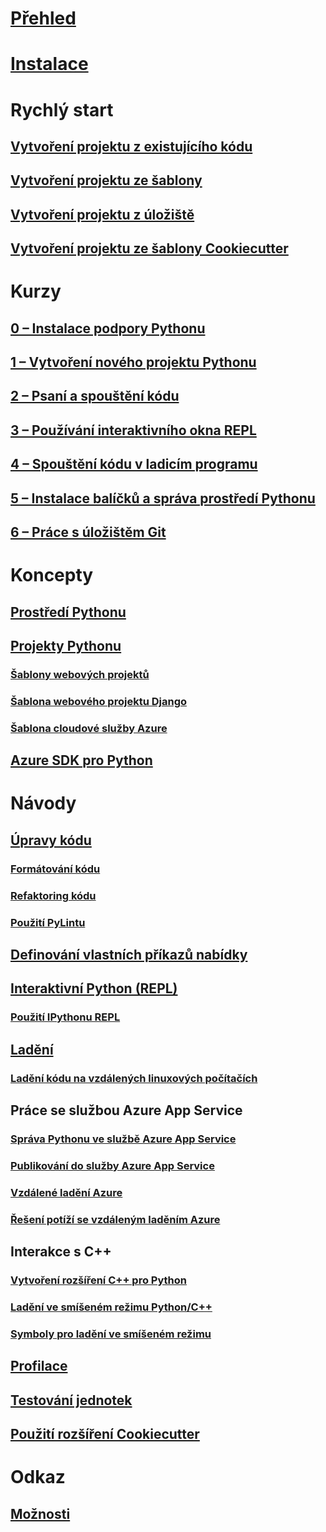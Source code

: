 # [Přehled](overview-of-python-tools-for-visual-studio.md)
# [Instalace](installing-python-support-in-visual-studio.md)
# Rychlý start
## [Vytvoření projektu z existujícího kódu](quickstart-01-project-from-existing.md)
## [Vytvoření projektu ze šablony](quickstart-02-python-in-visual-studio-project-from-template.md)
## [Vytvoření projektu z úložiště](quickstart-03-python-in-visual-studio-project-from-repository.md)
## [Vytvoření projektu ze šablony Cookiecutter](quickstart-04-python-in-visual-studio-project-from-cookiecutter.md)
# Kurzy
## [0 – Instalace podpory Pythonu](tutorial-working-with-python-in-visual-studio-step-00-installation.md)
## [1 – Vytvoření nového projektu Pythonu](tutorial-working-with-python-in-visual-studio-step-01-create-project.md)
## [2 – Psaní a spouštění kódu](tutorial-working-with-python-in-visual-studio-step-02-writing-code.md)
## [3 – Používání interaktivního okna REPL](tutorial-working-with-python-in-visual-studio-step-03-interactive-repl.md)
## [4 – Spouštění kódu v ladicím programu](tutorial-working-with-python-in-visual-studio-step-04-debugging.md)
## [5 – Instalace balíčků a správa prostředí Pythonu](tutorial-working-with-python-in-visual-studio-step-05-installing-packages.md)
## [6 – Práce s úložištěm Git](tutorial-working-with-python-in-visual-studio-step-06-working-with-git.md)
# Koncepty
## [Prostředí Pythonu](managing-python-environments-in-visual-studio.md)
## [Projekty Pythonu](managing-python-projects-in-visual-studio.md)
### [Šablony webových projektů](python-web-application-project-templates.md)
### [Šablona webového projektu Django](python-django-web-application-project-template.md)
### [Šablona cloudové služby Azure](python-azure-cloud-service-project-template.md)
## [Azure SDK pro Python](azure-sdk-for-python.md)
# Návody
## [Úpravy kódu](editing-python-code-in-visual-studio.md)
### [Formátování kódu](formatting-python-code.md)
### [Refaktoring kódu](refactoring-python-code.md)
### [Použití PyLintu](linting-python-code.md)
## [Definování vlastních příkazů nabídky](defining-custom-python-project-commands.md)
## [Interaktivní Python (REPL)](python-interactive-repl-in-visual-studio.md)
### [Použití IPythonu REPL](interactive-repl-ipython.md)
## [Ladění](debugging-python-in-visual-studio.md)
### [Ladění kódu na vzdálených linuxových počítačích](debugging-python-code-on-remote-linux-machines.md)
## Práce se službou Azure App Service
### [Správa Pythonu ve službě Azure App Service](managing-python-on-azure-app-service.md)
### [Publikování do služby Azure App Service](publishing-python-web-applications-to-azure-from-visual-studio.md)
### [Vzdálené ladění Azure](debugging-remote-python-code-on-azure.md)
### [Řešení potíží se vzdáleným laděním Azure](debugging-remote-python-code-on-azure-troubleshooting.md)
## Interakce s C++
### [Vytvoření rozšíření C++ pro Python](working-with-c-cpp-python-in-visual-studio.md)
### [Ladění ve smíšeném režimu Python/C++](debugging-mixed-mode-c-cpp-python-in-visual-studio.md)
### [Symboly pro ladění ve smíšeném režimu](debugging-symbols-for-mixed-mode-c-cpp-python.md)
## [Profilace](profiling-python-code-in-visual-studio.md)
## [Testování jednotek](unit-testing-python-in-visual-studio.md)
## [Použití rozšíření Cookiecutter](using-python-cookiecutter-templates.md)
# Odkaz
## [Možnosti](python-support-options-and-settings-in-visual-studio.md)
